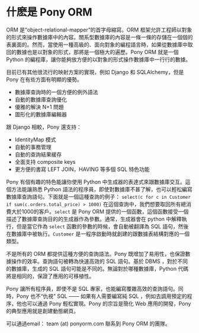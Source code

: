 # 什麽是 Pony ORM

ORM 是“object-relational-mapper”的首字母縮寫。ORM 框架允許工程師以對象的形式來操作數據庫中的內容。關系型數據庫的內容是一條一條的存儲在一個個的表裏面的。然而，當使用一種高級的、面向對象的編程語言時，如果從數據庫中取回的數據也是以對象的形式，那將是一個極大的遍歷。Pony ORM 就是一個 Python 的編程庫，讓你能夠放方便的以對象的形式操作數據庫中一行行的數據。

目前已有其他很流行的映射方案的實現，例如 Django 和 SQLAlchemy，但是 Pony 在有些方面有明顯的優勢。

- 數據庫查詢時的一個方便的例外語法
- 自動的數據庫查詢優化
- 優雅的解決 N+1 問題
- 圖形化的數據庫編輯器

跟 Django 相較，Pony 還支持：

- IdentityMap 模式
- 自動的事務管理
- 自動的查詢結果緩存
- 全面支持 composite keys
- 更方便的書寫 LEFT JOIN，HAVING 等多個 SQL 特色功能

Pony 有個有趣的特色能讓你使用 Python 中生成器的表達式來跟數據庫交互。這個方法能讓熟悉 Python 語法的程序員，即使對數據庫不甚了解，也可以輕松編寫數據庫查詢語句。下面就是一個這種查詢的例子：
`select(c for c in Customer if sum(c.orders.total_price) > 1000)`
在這個查詢中，我們想要取回所有總消費大於1000的客戶。`select` 是 Pony ORM 提供的一個函數，這個函數接受一個描述了數據庫查詢目的的生成器作為參數。通常，生成器會在 python 中解釋執行，但是當它作為 `select` 函數的參數的時候，會自動被翻譯為 SQL 語句，然後在數據庫中被執行。`Customer` 是一程序啟動時就創建的跟數據表結構對應的一個類型。

不是所有的 ORM 都提供這種方便的查詢語法。Pony 既增加了易用性，也保證數據操作的效率。查詢語句被轉為快速高效的 SQL 語句。基於 DBMS ，對於不同的數據庫，生成的 SQL 語句可能是不同的。無論對於哪種數據庫，Python 代碼將是相同的，保證了應用的可移植性。

Pony 讓所有程序員，即使不是 SQL 專家，也能編寫覆雜高效的查詢語句。同時，Pony 也不“仇視” SQL —— 如果有人需要編寫純 SQL ，例如去調用預定的程序，他也可以通過 Pony 輕松實現。Pony 的宗旨是簡化 Web 應用的開發，Pony 的典型應用就是創建動態網頁。

 可以通過email： team (at) ponyorm.com  聯系到 Pony ORM 的團隊。
 
